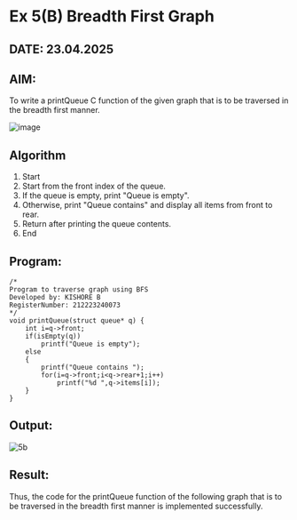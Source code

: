 # Ex 5(B) Breadth First Graph
## DATE: 23.04.2025
## AIM:
To write a printQueue C function of the given graph that is to be traversed in the breadth first manner.

![image](https://github.com/user-attachments/assets/f483f48c-6af0-4027-a993-01c108a50933)

## Algorithm
1. Start
2. Start from the front index of the queue.
3. If the queue is empty, print "Queue is empty".
4. Otherwise, print "Queue contains" and display all items from front to rear.
5. Return after printing the queue contents.
6. End  

## Program:
```
/*
Program to traverse graph using BFS
Developed by: KISHORE B
RegisterNumber: 212223240073
*/
void printQueue(struct queue* q) { 
    int i=q->front;
    if(isEmpty(q))
        printf("Queue is empty");
    else
    {
        printf("Queue contains ");
        for(i=q->front;i<q->rear+1;i++)
            printf("%d ",q->items[i]);
    }
}
```

## Output:
![5b](https://github.com/user-attachments/assets/6ef0cc3d-b8bc-4fb3-8fa4-ccacb1dbf627)

## Result:
Thus, the code for the printQueue function of the following graph that is to be traversed in the breadth first manner is implemented successfully.
